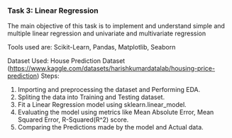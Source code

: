 ### Task 3: Linear Regression

The main objective of this task is to implement and understand simple and multiple linear regression and univariate and multivariate regression

Tools used are: Scikit-Learn, Pandas, Matplotlib, Seaborn

Dataset Used: House Prediction Dataset (https://www.kaggle.com/datasets/harishkumardatalab/housing-price-prediction)
Steps:
  1. Importing and preprocessing the dataset and Performing EDA.
  2. Spliting the data into Training and Testing dataset.
  3. Fit a Linear Regression model using sklearn.linear_model.
  4. Evaluating the model using metrics like Mean Absolute Error, Mean Squared Error, R-Squared(R^2) score.
  5. Comparing the Predictions made by the model and Actual data.

